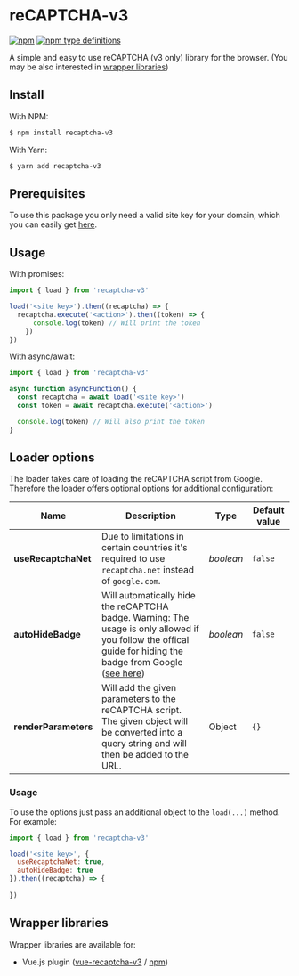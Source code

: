 # reCAPTCHA-v3

[![npm](https://img.shields.io/npm/v/recaptcha-v3.svg)](https://www.npmjs.com/package/recaptcha-v3)
[![npm type definitions](https://img.shields.io/npm/types/recaptcha-v3.svg)](https://www.npmjs.com/package/recaptcha-v3)


A simple and easy to use reCAPTCHA (v3 only) library for the browser. (You may be also interested in [wrapper libraries](#wrapper-libraries))

## Install
With NPM:
```bash
$ npm install recaptcha-v3
```

With Yarn:
```bash
$ yarn add recaptcha-v3
```

## Prerequisites
To use this package you only need a valid site key for your domain, which you can easily get [here](https://www.google.com/recaptcha).

## Usage

With promises:
```javascript
import { load } from 'recaptcha-v3'

load('<site key>').then((recaptcha) => {
  recaptcha.execute('<action>').then((token) => {
      console.log(token) // Will print the token
    })
})
```

With async/await:
```javascript
import { load } from 'recaptcha-v3'

async function asyncFunction() {
  const recaptcha = await load('<site key>')
  const token = await recaptcha.execute('<action>')

  console.log(token) // Will also print the token
}
```

## Loader options
The loader takes care of loading the reCAPTCHA script from Google.
Therefore the loader offers optional options for additional configuration:

|Name|Description|Type|Default value
|----|-----------|----|-------------
|**useRecaptchaNet**|Due to limitations in certain countries it's required to use `recaptcha.net` instead of `google.com`.|*boolean*|`false`
|**autoHideBadge**|Will automatically hide the reCAPTCHA badge. Warning: The usage is only allowed if you follow the offical guide for hiding the badge from Google ([see here](https://developers.google.com/recaptcha/docs/faq#id-like-to-hide-the-recaptcha-v3-badge-what-is-allowed))|*boolean*|`false`
|**renderParameters**|Will add the given parameters to the reCAPTCHA script. The given object will be converted into a query string and will then be added to the URL.|Object|`{}`

### Usage
To use the options just pass an additional object to the `load(...)` method.
For example:
```javascript
import { load } from 'recaptcha-v3'

load('<site key>', {
  useRecaptchaNet: true,
  autoHideBadge: true
}).then((recaptcha) => {
  
})
```

## Wrapper libraries
Wrapper libraries are available for:
* Vue.js plugin ([vue-recaptcha-v3](https://github.com/AurityLab/vue-recaptcha-v3) / [npm](https://www.npmjs.com/package/vue-recaptcha-v3))
